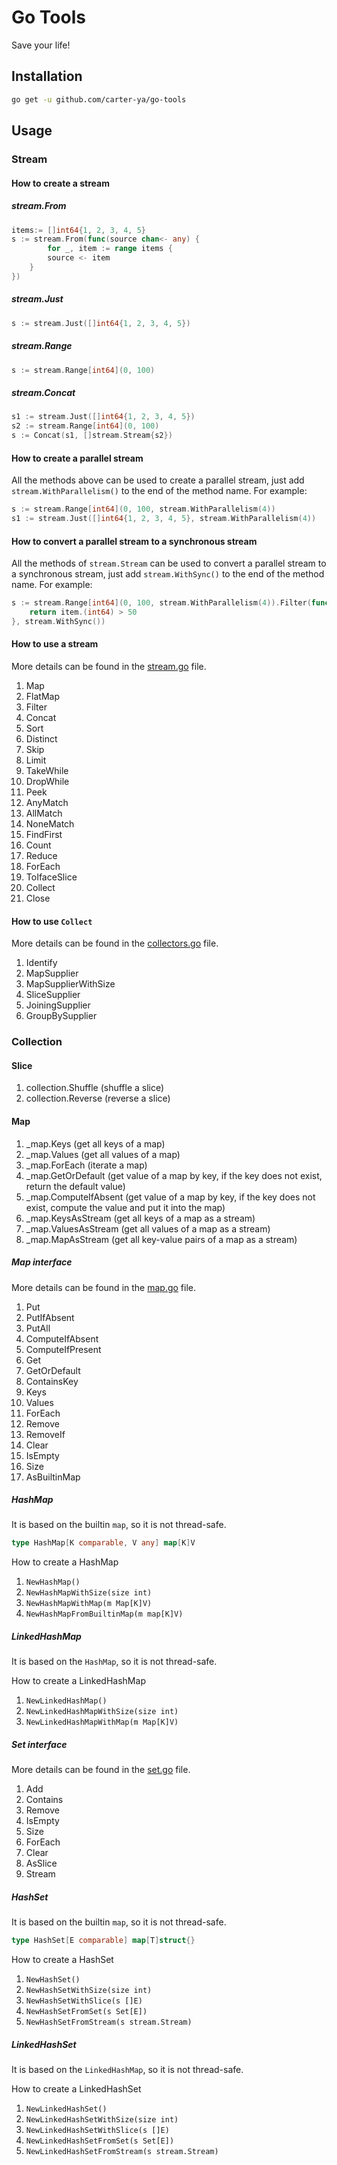 # Go Tools
Save your life!

## Installation
```bash
go get -u github.com/carter-ya/go-tools
```

## Usage
### Stream
#### How to create a stream
##### stream.From
```go
items:= []int64{1, 2, 3, 4, 5}
s := stream.From(func(source chan<- any) {
	    for _, item := range items {
        source <- item
    }
})
```

##### stream.Just
```go
s := stream.Just([]int64{1, 2, 3, 4, 5})
```

##### stream.Range
```go
s := stream.Range[int64](0, 100)
```

##### stream.Concat
```go
s1 := stream.Just([]int64{1, 2, 3, 4, 5})
s2 := stream.Range[int64](0, 100)
s := Concat(s1, []stream.Stream{s2})
```

#### How to create a parallel stream
All the methods above can be used to create a parallel stream, 
just add `stream.WithParallelism()` to the end of the method name.
For example:
```go
s := stream.Range[int64](0, 100, stream.WithParallelism(4))
s1 := stream.Just([]int64{1, 2, 3, 4, 5}, stream.WithParallelism(4))
```

#### How to convert a parallel stream to a synchronous stream
All the methods of `stream.Stream` can be used to convert a parallel stream to a synchronous stream,
just add `stream.WithSync()` to the end of the method name.
For example:
```go
s := stream.Range[int64](0, 100, stream.WithParallelism(4)).Filter(func(item any) bool {
    return item.(int64) > 50
}, stream.WithSync())
```

#### How to use a stream
More details can be found in the [stream.go](stream/stream.go) file.
1. Map
2. FlatMap
3. Filter
4. Concat
5. Sort
6. Distinct
7. Skip
8. Limit
9. TakeWhile
10. DropWhile
11. Peek
12. AnyMatch
13. AllMatch
14. NoneMatch
15. FindFirst
16. Count
17. Reduce
18. ForEach
19. ToIfaceSlice
20. Collect
21. Close

#### How to use `Collect`
More details can be found in the [collectors.go](stream/collectors.go) file.
1. Identify
2. MapSupplier
3. MapSupplierWithSize
4. SliceSupplier
5. JoiningSupplier
6. GroupBySupplier

### Collection
#### Slice
1. collection.Shuffle (shuffle a slice)
2. collection.Reverse (reverse a slice)
#### Map
1. _map.Keys (get all keys of a map)
2. _map.Values (get all values of a map)
3. _map.ForEach (iterate a map)
4. _map.GetOrDefault (get value of a map by key, if the key does not exist, return the default value)
5. _map.ComputeIfAbsent (get value of a map by key, if the key does not exist, compute the value and put it into the map)
6. _map.KeysAsStream (get all keys of a map as a stream)
7. _map.ValuesAsStream (get all values of a map as a stream)
8. _map.MapAsStream (get all key-value pairs of a map as a stream)

##### Map interface
More details can be found in the [map.go](collection/map/map.go) file.
1. Put
2. PutIfAbsent
3. PutAll
4. ComputeIfAbsent
5. ComputeIfPresent
6. Get
7. GetOrDefault
8. ContainsKey
9. Keys
10. Values
11. ForEach
12. Remove
13. RemoveIf
14. Clear
15. IsEmpty
16. Size
17. AsBuiltinMap

##### HashMap
It is based on the builtin `map`, so it is not thread-safe.
```go
type HashMap[K comparable, V any] map[K]V
```
How to create a HashMap
1. `NewHashMap()`
2. `NewHashMapWithSize(size int)`
3. `NewHashMapWithMap(m Map[K]V)`
4. `NewHashMapFromBuiltinMap(m map[K]V)`

##### LinkedHashMap
It is based on the `HashMap`, so it is not thread-safe.

How to create a LinkedHashMap
1. `NewLinkedHashMap()`
2. `NewLinkedHashMapWithSize(size int)`
3. `NewLinkedHashMapWithMap(m Map[K]V)`

##### Set interface
More details can be found in the [set.go](collection/set/set.go) file.
1. Add
2. Contains
3. Remove
4. IsEmpty
5. Size
6. ForEach
7. Clear
8. AsSlice
9. Stream

##### HashSet
It is based on the builtin `map`, so it is not thread-safe.
```go
type HashSet[E comparable] map[T]struct{}
```

How to create a HashSet
1. `NewHashSet()`
2. `NewHashSetWithSize(size int)`
3. `NewHashSetWithSlice(s []E)`
4. `NewHashSetFromSet(s Set[E])`
5. `NewHashSetFromStream(s stream.Stream)`

##### LinkedHashSet
It is based on the `LinkedHashMap`, so it is not thread-safe.

How to create a LinkedHashSet
1. `NewLinkedHashSet()`
2. `NewLinkedHashSetWithSize(size int)`
3. `NewLinkedHashSetWithSlice(s []E)`
4. `NewLinkedHashSetFromSet(s Set[E])`
5. `NewLinkedHashSetFromStream(s stream.Stream)`